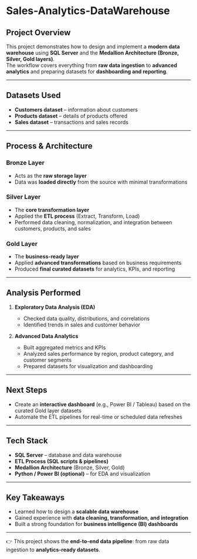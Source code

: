 # Sales-Analytics-DataWarehouse


##  Project Overview
This project demonstrates how to design and implement a **modern data warehouse** using **SQL Server** and the **Medallion Architecture (Bronze, Silver, Gold layers)**.  
The workflow covers everything from **raw data ingestion** to **advanced analytics** and preparing datasets for **dashboarding and reporting**.

---

## Datasets Used
- **Customers dataset** – information about customers  
- **Products dataset** – details of products offered  
- **Sales dataset** – transactions and sales records  

---

##  Process & Architecture

###  Bronze Layer
- Acts as the **raw storage layer**  
- Data was **loaded directly** from the source with minimal transformations  

###  Silver Layer
- The **core transformation layer**  
- Applied the **ETL process** (Extract, Transform, Load)  
- Performed data cleaning, normalization, and integration between customers, products, and sales  

###  Gold Layer
- The **business-ready layer**  
- Applied **advanced transformations** based on business requirements  
- Produced **final curated datasets** for analytics, KPIs, and reporting  

---

## Analysis Performed
1. **Exploratory Data Analysis (EDA)**  
   - Checked data quality, distributions, and correlations  
   - Identified trends in sales and customer behavior  

2. **Advanced Data Analytics**  
   - Built aggregated metrics and KPIs  
   - Analyzed sales performance by region, product category, and customer segments  
   - Prepared datasets for visualization and dashboarding  

---

## Next Steps
- Create an **interactive dashboard** (e.g., Power BI / Tableau) based on the curated Gold layer datasets  
- Automate the ETL pipelines for real-time or scheduled data refreshes  

---

##  Tech Stack
- **SQL Server** – database and data warehouse  
- **ETL Process (SQL scripts & pipelines)**  
- **Medallion Architecture** (Bronze, Silver, Gold)  
- **Python / Power BI (optional)** – for EDA and visualization  

---

## Key Takeaways
- Learned how to design a **scalable data warehouse**  
- Gained experience with **data cleaning, transformation, and integration**  
- Built a strong foundation for **business intelligence (BI) dashboards**  

---

👉 This project shows the **end-to-end data pipeline**: from raw data ingestion to **analytics-ready datasets**.
